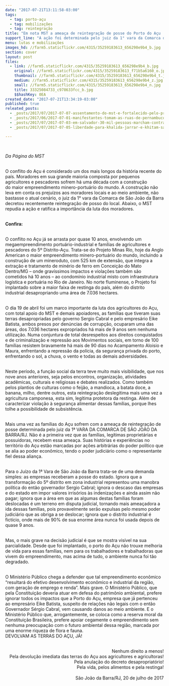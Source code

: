 ```yaml
---
date: "2017-07-21T13:11:58-03:00"
tags:
  - tag: porto-açu
  - tag: mobilizações
  - tag: reintegração
title: "Em nota MST a ameaça de reintegração de posse do Porto do Açu  "
support_line: "A ação foi determinada pelo juiz da 1° vara da Comarca de São João da Barra "
menu: lutas e mobilizações
images_hd: //farm5.staticflickr.com/4315/35259183613_656298e9b4_b.jpg
section: cover
layout: post
files:
  - link: //farm5.staticflickr.com/4315/35259183613_656298e9b4_b.jpg
    original: //farm5.staticflickr.com/4315/35259183613_f71b5a6160_o.jpg
    thumbnail: //farm5.staticflickr.com/4315/35259183613_656298e9b4_t.jpg
    medium: //farm5.staticflickr.com/4315/35259183613_656298e9b4_z.jpg
    small: //farm5.staticflickr.com/4315/35259183613_656298e9b4_n.jpg
    title: 33325084733_c978633fcc_b.jpg
    $$hashKey: 0EA
created_date: "2017-07-21T13:34:19-03:00"
published: true
releated_posts:
  - _posts/2017/07/2017-07-07-assentamento-do-mst-e-fortalecido-pelo-programa-ecoforte.md
  - _posts/2017/06/2017-07-01-manifestantes-tomam-as-ruas-de-pernambuco-em-dia-de-greve-geral.md
  - _posts/2017/07/2017-07-03-em-salvador-30-mil-pessoas-marcham-contra-as-reformas-do-governo-temer.md
  - _posts/2017/07/2017-07-05-liberdade-para-khalida-jarrar-e-khitam-saafin-militantes-palestinas-detidas-pelas-forcas-de-ocupacao-israelenses.md

---
```

<p>&nbsp;</p>

<p><em>Da P&aacute;gina do MST&nbsp;</em></p>

<p><br />
O conflito do A&ccedil;u&nbsp;&eacute; considerado um dos mais longos da hist&oacute;ria recente do pa&iacute;s. Moradores em sua grande maioria composta por pequenos agricultores e pescadores sofrem h&aacute; uma d&eacute;cada com a constru&ccedil;&atilde;o do&nbsp;maior empreendimento minero-portu&aacute;rio do mundo. A constru&ccedil;&atilde;o n&atilde;o leva em conta os preju&iacute;zos aos moradores locais e ao meio ambiente, n&atilde;o bastasse o atual cen&aacute;rio, o&nbsp;juiz da 1&deg; vara da Comarca de S&atilde;o Jo&atilde;o da Barra decretou recentemente reintegra&ccedil;&atilde;o de posso do local. Abaixo, o MST repudia a a&ccedil;&atilde;o e ratifica a import&acirc;ncia da luta dos moradores.</p>

<p><br />
<strong>Confira:&nbsp;</strong></p>

<p><br />
O conflito no A&ccedil;u j&aacute; se arrasta por quase 10 anos, envolvendo um megaempreendimento portu&aacute;rio-industrial e fam&iacute;lias de agricultores e pescadores do 5&ordm; Distrito-A&ccedil;u. Trata-se do Projeto Minas Rio, hoje da Anglo American o maior empreendimento minero-portu&aacute;rio do mundo, incluindo a constru&ccedil;&atilde;o de um mineroduto, com 525 km de extens&atilde;o, que integra a extra&ccedil;&atilde;o e tratamento de min&eacute;rio de ferro em Concei&ccedil;&atilde;o do Mato Dentro/MG &ndash; onde grav&iacute;ssimos impactos e viola&ccedil;&otilde;es tamb&eacute;m s&atilde;o cometidos h&aacute; 10 anos &ndash; ao condom&iacute;nio industrial misto com infraestrutura log&iacute;stica e portu&aacute;ria no Rio de Janeiro. No norte fluminense, o Projeto foi implantado sobre a maior faixa de restinga do pa&iacute;s, al&eacute;m do distrito industrial desapropriando uma &aacute;rea de 7.036 hectares.</p>

<p><br />
O dia 19 de abril foi um marco importante da luta dos agricultores do A&ccedil;u, com total apoio do MST e demais apoiadores, as fam&iacute;lias que tiveram suas terras desapropriadas pelo governo Sergio Cabral e pelo empres&aacute;rio Eike Batista, ambos presos por den&uacute;ncias de corrup&ccedil;&atilde;o, ocuparam uma das &aacute;reas, dos 7.036 hectares expropriados h&aacute; mais de 9 anos sem nenhuma utiliza&ccedil;&atilde;o. Numa conjuntura de total desrespeitos aos direitos conquistados e de criminaliza&ccedil;&atilde;o e repress&atilde;o aos Movimentos sociais, em torno de 100 fam&iacute;lias resistem bravamente h&aacute; mais de 90 dias no Acampamento Aloisio e Maura, enfrentando a repress&atilde;o da pol&iacute;cia, da seguran&ccedil;a privada do porto, enfrentando o sol, a chuva, o vento e todas as demais adversidades.</p>

<p><br />
Neste per&iacute;odo, a fun&ccedil;&atilde;o social da terra teve muito mais visibilidade, que nos nove anos anteriores, seja pelos encontros, organiza&ccedil;&atilde;o, atividades acad&ecirc;micas, culturais e religiosas e debates realizados. Como tamb&eacute;m pelos plantios de culturas como o feij&atilde;o, a mandioca, a batata doce, a banana, milho, dentre outros, esta reintegra&ccedil;&atilde;o deslegitima mais uma vez a agricultura camponesa, esta sim, leg&iacute;tima protetora da restinga. Al&eacute;m de caracterizar viola&ccedil;&atilde;o &agrave; seguran&ccedil;a alimentar dessas fam&iacute;lias, porque lhes tolhe a possibilidade de subsist&ecirc;ncia.</p>

<p><br />
Mais uma vez as fam&iacute;lias do A&ccedil;u sofrem com a amea&ccedil;a de reintegra&ccedil;&atilde;o de posse determinada pelo juiz da 1&ordf; VARA DA COMARCA DE SÃO JOÃO DA BARRA/RJ. N&atilde;o é a primeira vez que as fam&iacute;lias, leg&iacute;timas propriet&aacute;rias e possuidoras, recebem essa amea&ccedil;a. Suas hist&oacute;rias e experi&ecirc;ncias no territ&oacute;rio do Açu est&atilde;o marcadas por a&ccedil;&otilde;es arbitr&aacute;rias do poder pol&iacute;tico que se alia ao poder econ&ocirc;mico, tendo o poder judici&aacute;rio como o representante fiel dessa alian&ccedil;a.</p>

<p><br />
Para o Ju&iacute;zo da 1&ordf; Vara de S&atilde;o Jo&atilde;o da Barra trata-se de uma demanda simples: as empresas receberam a posse do estado. Ignora que a transforma&ccedil;&atilde;o do 5&ordm; distrito em zona industrial representou uma manobra pol&iacute;tica do ent&atilde;o governador Sergio Cabral; ignora o descaso das empresas e do estado em impor valores irris&oacute;rios &agrave;s indeniza&ccedil;&otilde;es e ainda assim n&atilde;o pagar; ignora que a &aacute;rea em que as algumas destas fam&iacute;lias foram deslocadas é um terreno em disputa judicial, tornando mais amea&ccedil;adora a ida dessas fam&iacute;lias, pois provavelmente ser&atilde;o expulsas pelo mesmo poder judici&aacute;rio que as obriga a se deslocar; ignora que o distrito industrial &eacute; fict&iacute;cio, onde mais de 90% de sua enorme &aacute;rea nunca foi usada depois de quase 9 anos.</p>

<p><br />
Mas, o mais grave na decis&atilde;o judicial é que se mostra vis&iacute;vel na sua parcialidade. Desde que foi implantado, o porto do Açu n&atilde;o trouxe melhoria de vida para essas fam&iacute;lias, nem para os trabalhadores e trabalhadoras que vivem do empreendimento, mas acima de tudo, o ambiente nunca foi t&atilde;o degradado.</p>

<p><br />
O Minist&eacute;rio P&uacute;blico chega a defender que tal empreendimento econ&ocirc;mico &ldquo;resultará do efetivo desenvolvimento econ&ocirc;mico e industrial da regi&atilde;o, com gera&ccedil;&atilde;o de emprego e renda&rdquo;. Mais grave. O Minist&eacute;rio P&uacute;blico, que pela Constitui&ccedil;&atilde;o deveria atuar em defesa do patrim&ocirc;nio ambiental, prefere ignorar todos os impactos que a Porto do Açu, empresa que j&aacute;́ pertenceu ao empres&aacute;rio Eike Batista, suspeito de rela&ccedil;&otilde;es n&atilde;o legais com o ent&atilde;o Governador S&eacute;rgio Cabral, vem causando danos ao meio ambiente. E o Minist&eacute;rio P&uacute;blico que, arrogantemente, se coloca como a reserva moral da Constitui&ccedil;&atilde;o Brasileira, prefere apoiar cegamente o empreendimento sem nenhuma preocupa&ccedil;&atilde;o com o futuro ambiental dessa regi&atilde;o, marcada por uma enorme riqueza de flora e fauna.<br />
DEVOLVAM AS TERRAS DO AÇU, JÁ!</p>

<p style="text-align: right;"><br />
Nenhum direito a menos!<br />
Pela devolu&ccedil;&atilde;o imediata das terras do A&ccedil;u aos agricultores e agricultoras!<br />
Pela anula&ccedil;&atilde;o do decreto desapropriat&oacute;rio!<br />
Pela vida, pelos alimentos e pela restinga!<br />
&nbsp;<br />
S&atilde;o Jo&atilde;o da Barra/RJ, 20 de julho de 2017</p>

<p>&nbsp;</p>
